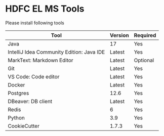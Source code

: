 # HDFC EL MS Tools

Please install following tools

| Tool               | Version   | Required       |
| ------------------ | --------- | -------------- |
| Java  | 17 | Yes |
| IntelliJ Idea Community Edition: Java IDE  | Latest | Yes |
| MarkText: Markdown Editor  | Latest | Optional |
| Git  | Latest | Yes |
| VS Code: Code editor  | Latest | Yes |
| Docker | Latest | Yes |
| Postgres  | 12.6 | Yes |
| DBeaver: DB client  | Latest | Yes |
| Redis | 6 | Yes |
| Python | 3.9 | Yes |
| CookieCutter | 1.7.3 | Yes |
